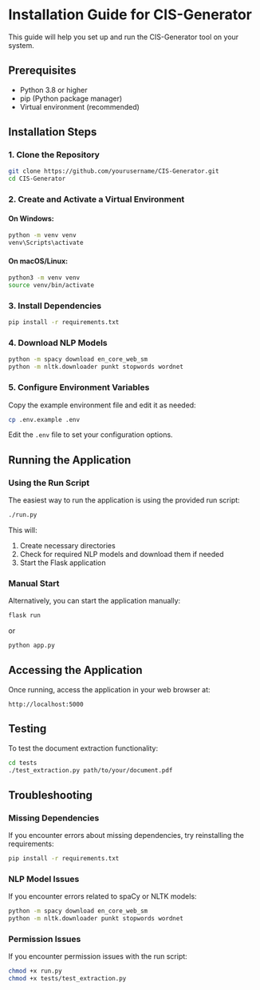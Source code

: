 # Installation Guide for CIS-Generator

This guide will help you set up and run the CIS-Generator tool on your system.

## Prerequisites

- Python 3.8 or higher
- pip (Python package manager)
- Virtual environment (recommended)

## Installation Steps

### 1. Clone the Repository

```bash
git clone https://github.com/yourusername/CIS-Generator.git
cd CIS-Generator
```

### 2. Create and Activate a Virtual Environment

#### On Windows:
```bash
python -m venv venv
venv\Scripts\activate
```

#### On macOS/Linux:
```bash
python3 -m venv venv
source venv/bin/activate
```

### 3. Install Dependencies

```bash
pip install -r requirements.txt
```

### 4. Download NLP Models

```bash
python -m spacy download en_core_web_sm
python -m nltk.downloader punkt stopwords wordnet
```

### 5. Configure Environment Variables

Copy the example environment file and edit it as needed:

```bash
cp .env.example .env
```

Edit the `.env` file to set your configuration options.

## Running the Application

### Using the Run Script

The easiest way to run the application is using the provided run script:

```bash
./run.py
```

This will:
1. Create necessary directories
2. Check for required NLP models and download them if needed
3. Start the Flask application

### Manual Start

Alternatively, you can start the application manually:

```bash
flask run
```

or

```bash
python app.py
```

## Accessing the Application

Once running, access the application in your web browser at:

```
http://localhost:5000
```

## Testing

To test the document extraction functionality:

```bash
cd tests
./test_extraction.py path/to/your/document.pdf
```

## Troubleshooting

### Missing Dependencies

If you encounter errors about missing dependencies, try reinstalling the requirements:

```bash
pip install -r requirements.txt
```

### NLP Model Issues

If you encounter errors related to spaCy or NLTK models:

```bash
python -m spacy download en_core_web_sm
python -m nltk.downloader punkt stopwords wordnet
```

### Permission Issues

If you encounter permission issues with the run script:

```bash
chmod +x run.py
chmod +x tests/test_extraction.py
``` 
